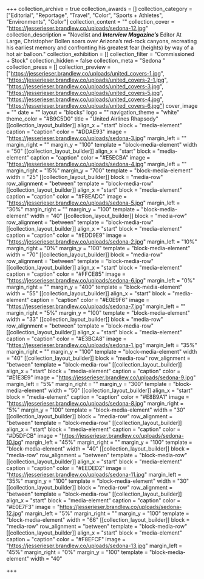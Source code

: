 +++
collection_archive = true
collection_awards = []
collection_category = ["Editorial", "Reportage", "Travel", "Color", "Sports + Athletes", "Environments", "Color"]
collection_content = ""
collection_cover = "https://jesserieser.brandlew.co/uploads/sedona-12.jpg"
collection_description = "Novelist and **_Interview Magazine’s_** Editor At Large, Christopher Bollen soars over Arizona’s red-rock canyons, recreating his earliest memory and confronting his greatest fear (heights) by way of a hot air balloon."
collection_exhibition = []
collection_filter = "Commissioned + Stock"
collection_hidden = false
collection_meta = "Sedona "
collection_press = []
collection_preview = ["https://jesserieser.brandlew.co/uploads/united_covers-1.jpg", "https://jesserieser.brandlew.co/uploads/united_covers-2-1.jpg", "https://jesserieser.brandlew.co/uploads/united_covers-3.jpg", "https://jesserieser.brandlew.co/uploads/united_covers-5.jpg", "https://jesserieser.brandlew.co/uploads/united_covers-4.jpg", "https://jesserieser.brandlew.co/uploads/united_covers-6.jpg"]
cover_image = ""
date = ""
layout = "blocks"
logo = ""
navigation_theme = "white"
theme_color = "#B9C5D0"
title = "United Airlines Rhapsody"
[[collection_layout_builder]]
align_x = "start"
block = "media-element"
caption = "caption"
color = "#DDAE93"
image = "https://jesserieser.brandlew.co/uploads/sedona-3.jpg"
margin_left = ""
margin_right = ""
margin_y = "100"
template = "block-media-element"
width = "50"
[[collection_layout_builder]]
align_x = "start"
block = "media-element"
caption = "caption"
color = "#E5ECBA"
image = "https://jesserieser.brandlew.co/uploads/sedona-4.jpg"
margin_left = ""
margin_right = "15%"
margin_y = "700"
template = "block-media-element"
width = "25"
[[collection_layout_builder]]
block = "media-row"
row_alignment = "between"
template = "block-media-row"
[[collection_layout_builder]]
align_x = "start"
block = "media-element"
caption = "caption"
color = "#F8EADC"
image = "https://jesserieser.brandlew.co/uploads/sedona-5.jpg"
margin_left = "30%"
margin_right = ""
margin_y = "100"
template = "block-media-element"
width = "40"
[[collection_layout_builder]]
block = "media-row"
row_alignment = "between"
template = "block-media-row"
[[collection_layout_builder]]
align_x = "start"
block = "media-element"
caption = "caption"
color = "#EDD9E9"
image = "https://jesserieser.brandlew.co/uploads/sedona-2.jpg"
margin_left = "10%"
margin_right = "0%"
margin_y = "100"
template = "block-media-element"
width = "70"
[[collection_layout_builder]]
block = "media-row"
row_alignment = "between"
template = "block-media-row"
[[collection_layout_builder]]
align_x = "start"
block = "media-element"
caption = "caption"
color = "#FFCE85"
image = "https://jesserieser.brandlew.co/uploads/sedona-6.jpg"
margin_left = "0%"
margin_right = ""
margin_y = "400"
template = "block-media-element"
width = "55"
[[collection_layout_builder]]
align_x = "start"
block = "media-element"
caption = "caption"
color = "#E0E9F6"
image = "https://jesserieser.brandlew.co/uploads/sedona-7.jpg"
margin_left = ""
margin_right = "5%"
margin_y = "100"
template = "block-media-element"
width = "33"
[[collection_layout_builder]]
block = "media-row"
row_alignment = "between"
template = "block-media-row"
[[collection_layout_builder]]
align_x = "start"
block = "media-element"
caption = "caption"
color = "#E3BCA8"
image = "https://jesserieser.brandlew.co/uploads/sedona-1.jpg"
margin_left = "35%"
margin_right = ""
margin_y = "100"
template = "block-media-element"
width = "40"
[[collection_layout_builder]]
block = "media-row"
row_alignment = "between"
template = "block-media-row"
[[collection_layout_builder]]
align_x = "start"
block = "media-element"
caption = "caption"
color = "#E1E3E9"
image = "https://jesserieser.brandlew.co/uploads/sedona-9.jpg"
margin_left = "5%"
margin_right = ""
margin_y = "300"
template = "block-media-element"
width = "50"
[[collection_layout_builder]]
align_x = "start"
block = "media-element"
caption = "caption"
color = "#E8B9A1"
image = "https://jesserieser.brandlew.co/uploads/sedona-8.jpg"
margin_right = "5%"
margin_y = "100"
template = "block-media-element"
width = "30"
[[collection_layout_builder]]
block = "media-row"
row_alignment = "between"
template = "block-media-row"
[[collection_layout_builder]]
align_x = "start"
block = "media-element"
caption = "caption"
color = "#D5DFCB"
image = "https://jesserieser.brandlew.co/uploads/sedona-10.jpg"
margin_left = "45%"
margin_right = ""
margin_y = "100"
template = "block-media-element"
width = "40"
[[collection_layout_builder]]
block = "media-row"
row_alignment = "between"
template = "block-media-row"
[[collection_layout_builder]]
align_x = "start"
block = "media-element"
caption = "caption"
color = "#EEDED2"
image = "https://jesserieser.brandlew.co/uploads/sedona-11.jpg"
margin_left = "35%"
margin_y = "100"
template = "block-media-element"
width = "30"
[[collection_layout_builder]]
block = "media-row"
row_alignment = "between"
template = "block-media-row"
[[collection_layout_builder]]
align_x = "start"
block = "media-element"
caption = "caption"
color = "#E0E7F3"
image = "https://jesserieser.brandlew.co/uploads/sedona-12.jpg"
margin_left = "5%"
margin_right = ""
margin_y = "100"
template = "block-media-element"
width = "66"
[[collection_layout_builder]]
block = "media-row"
row_alignment = "between"
template = "block-media-row"
[[collection_layout_builder]]
align_x = "start"
block = "media-element"
caption = "caption"
color = "#F8EFCF"
image = "https://jesserieser.brandlew.co/uploads/sedona-13.jpg"
margin_left = "45%"
margin_right = "0%"
margin_y = "100"
template = "block-media-element"
width = "40"

+++
